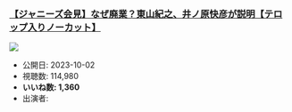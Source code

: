 ### [【ジャニーズ会見】なぜ廃業？東山紀之、井ノ原快彦が説明【テロップ入りノーカット】](https://www.youtube.com/watch?v=qgC00hSxTFw)
[![](https://img.youtube.com/vi/qgC00hSxTFw/sddefault.jpg)](https://www.youtube.com/watch?v=qgC00hSxTFw)
-   公開日: 2023-10-02
-   視聴数: 114,980
-   **いいね数: 1,360**
-   出演者: 
